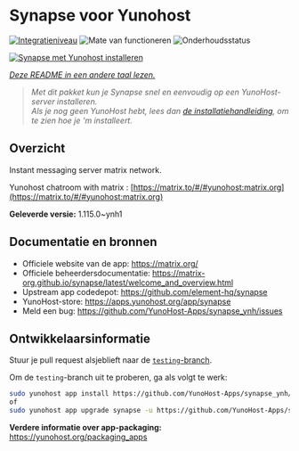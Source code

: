 <!--
NB: Deze README is automatisch gegenereerd door <https://github.com/YunoHost/apps/tree/master/tools/readme_generator>
Hij mag NIET handmatig aangepast worden.
-->

# Synapse voor Yunohost

[![Integratieniveau](https://dash.yunohost.org/integration/synapse.svg)](https://ci-apps.yunohost.org/ci/apps/synapse/) ![Mate van functioneren](https://ci-apps.yunohost.org/ci/badges/synapse.status.svg) ![Onderhoudsstatus](https://ci-apps.yunohost.org/ci/badges/synapse.maintain.svg)

[![Synapse met Yunohost installeren](https://install-app.yunohost.org/install-with-yunohost.svg)](https://install-app.yunohost.org/?app=synapse)

*[Deze README in een andere taal lezen.](./ALL_README.md)*

> *Met dit pakket kun je Synapse snel en eenvoudig op een YunoHost-server installeren.*  
> *Als je nog geen YunoHost hebt, lees dan [de installatiehandleiding](https://yunohost.org/install), om te zien hoe je 'm installeert.*

## Overzicht

Instant messaging server matrix network.

Yunohost chatroom with matrix : [https://matrix.to/#/#yunohost:matrix.org](https://matrix.to/#/#yunohost:matrix.org)


**Geleverde versie:** 1.115.0~ynh1
## Documentatie en bronnen

- Officiele website van de app: <https://matrix.org/>
- Officiele beheerdersdocumentatie: <https://matrix-org.github.io/synapse/latest/welcome_and_overview.html>
- Upstream app codedepot: <https://github.com/element-hq/synapse>
- YunoHost-store: <https://apps.yunohost.org/app/synapse>
- Meld een bug: <https://github.com/YunoHost-Apps/synapse_ynh/issues>

## Ontwikkelaarsinformatie

Stuur je pull request alsjeblieft naar de [`testing`-branch](https://github.com/YunoHost-Apps/synapse_ynh/tree/testing).

Om de `testing`-branch uit te proberen, ga als volgt te werk:

```bash
sudo yunohost app install https://github.com/YunoHost-Apps/synapse_ynh/tree/testing --debug
of
sudo yunohost app upgrade synapse -u https://github.com/YunoHost-Apps/synapse_ynh/tree/testing --debug
```

**Verdere informatie over app-packaging:** <https://yunohost.org/packaging_apps>
